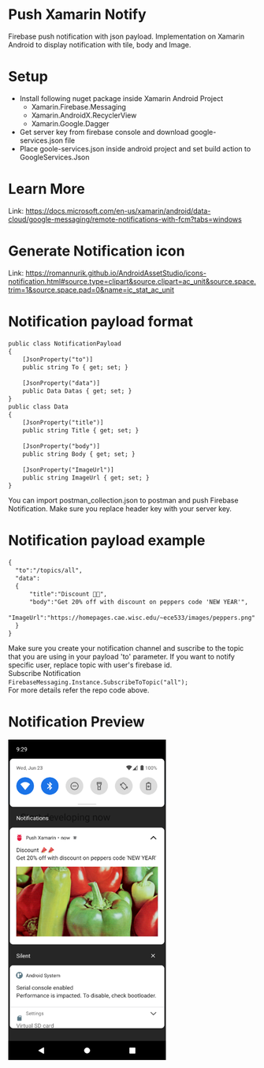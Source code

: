 # Push Xamarin Notify
Firebase push notification with json payload. Implementation on Xamarin Android to display notification with tile, body and Image.

# Setup
* Install following nuget package inside Xamarin Android Project
  * Xamarin.Firebase.Messaging
  * Xamarin.AndroidX.RecyclerView
  * Xamarin.Google.Dagger
* Get server key from firebase console and download google-services.json file
* Place goole-services.json inside android project and set build action to GoogleServices.Json

# Learn More 
Link: https://docs.microsoft.com/en-us/xamarin/android/data-cloud/google-messaging/remote-notifications-with-fcm?tabs=windows

# Generate Notification icon 
Link: https://romannurik.github.io/AndroidAssetStudio/icons-notification.html#source.type=clipart&source.clipart=ac_unit&source.space.trim=1&source.space.pad=0&name=ic_stat_ac_unit

# Notification payload format

    public class NotificationPayload
    {
        [JsonProperty("to")]
        public string To { get; set; }

        [JsonProperty("data")]
        public Data Datas { get; set; }
    }
    public class Data
    {
        [JsonProperty("title")]
        public string Title { get; set; }

        [JsonProperty("body")]
        public string Body { get; set; }

        [JsonProperty("ImageUrl")]
        public string ImageUrl { get; set; }
    }
    
  You can import postman_collection.json to postman and push Firebase Notification. Make sure you replace header key with your server key.
  
  # Notification payload example
    {
      "to":"/topics/all",
      "data":
      {
          "title":"Discount 📣📣",
          "body":"Get 20% off with discount on peppers code 'NEW YEAR'",
          "ImageUrl":"https://homepages.cae.wisc.edu/~ece533/images/peppers.png"
      }
    }
  
  Make sure you create your notification channel and suscribe to the topic that you are using in your payload 'to' parameter. If you want to notify specific user, replace topic with user's firebase id. </br>
  Subscribe Notification ` FirebaseMessaging.Instance.SubscribeToTopic("all");` </br>
  For more details refer the repo code above.
  
 # Notification Preview
 <img  src="Screenshot/Screenshot_1624419850.png" width="320" height="650"> </br>
 
